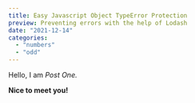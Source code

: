 ```yaml
---
title: Easy Javascript Object TypeError Protection
preview: Preventing errors with the help of Lodash
date: "2021-12-14"
categories: 
  - "numbers"
  - "odd"
---
```


Hello, I am _Post One._

**Nice to meet you!**